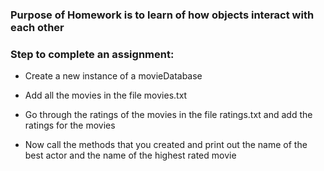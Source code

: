 ### Purpose of Homework is to learn of how objects interact with each other

### Step to complete an assignment:

* Create a new instance of a movieDatabase

* Add all the movies in the file movies.txt

* Go through the ratings of the movies in the file ratings.txt and add the ratings for the movies

* Now call the methods that you created and print out the name of the best actor and the name of the highest rated movie

